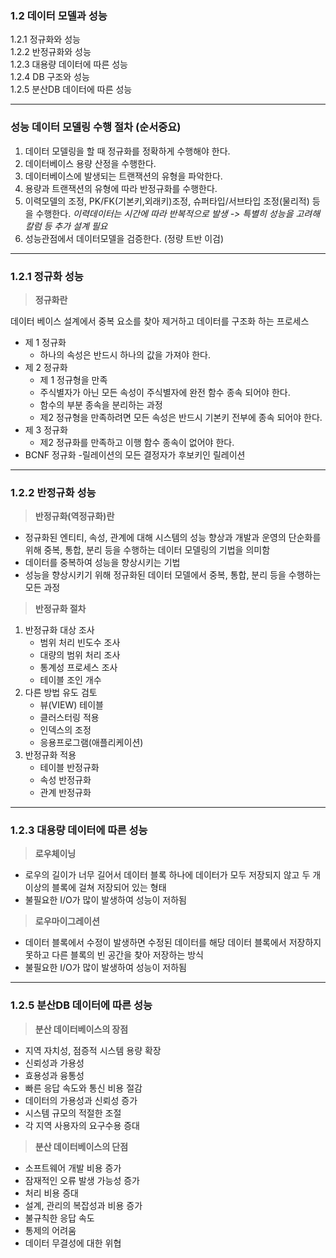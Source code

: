 ### 1.2 데이터 모델과 성능
1.2.1 정규화와 성능  
1.2.2 반정규화와 성능  
1.2.3 대용량 데이터에 따른 성능  
1.2.4 DB 구조와 성능  
1.2.5 분산DB 데이터에 따른 성능

---

### 성능 데이터 모델링 수행 절차 (**순서중요**)

1. 데이터 모델링을 할 때 정규화를 정확하게 수행해야 한다.
2. 데이터베이스 용량 산정을 수행한다.
3. 데이터베이스에 발생되는 트랜잭션의 유형을 파악한다.
4. 용량과 트랜잭션의 유형에 따라 반정규화를 수행한다.
5. 이력모델의 조정, PK/FK(기본키,외래키)조정, 슈퍼타입/서브타입 조정(물리적) 등을 수행한다.
*이력데이터는 시간에 따라 반복적으로 발생 -> 특별히 성능을 고려해 칼럼 등 추가 설계 필요*
6. 성능관점에서 데이터모델을 검증한다. (정량 트반 이검)

---

### 1.2.1 정규화 성능

> **정규화란**

데이터 베이스 설계에서 중복 요소를 찾아 제거하고 데이터를 구조화 하는 프로세스

- 제 1 정규화
	-  하나의 속성은 반드시 하나의 값을 가져야 한다.
- 제 2 정규화
	- 제 1 정규형을 만족
	- 주식별자가 아닌 모든 속성이 주식별자에 완전 함수 종속 되어야 한다.
	- 함수의 부분 종속을 분리하는 과정
	- 제2 정규형을 만족하려면 모든 속성은 반드시 기본키 전부에 종속 되어야 한다.
- 제 3 정규화
	- 제2 정규화를 만족하고 이행 함수 종속이 없어야 한다.
- BCNF 정규화
	-릴레이션의 모든 결정자가 후보키인 릴레이션

---

### 1.2.2 반정규화 성능

> **반정규화(역정규화)란**

-   정규화된 엔티티, 속성, 관계에 대해 시스템의 성능 향상과 개발과 운영의 단순화를 위해 중복, 통합, 분리 등을 수행하는 데이터 모델링의 기법을 의미함
-   데이터를 중복하여 성능을 향상시키는 기법
-   성능을 향상시키기 위해 정규화된 데이터 모델에서 중복, 통합, 분리 등을 수행하는 모든 과정

> **반정규화 절차**

 1. 반정규화 대상 조사
	-   범위 처리 빈도수 조사
	-   대량의 범위 처리 조사
	-   통계성 프로세스 조사
	-   테이블 조인 개수
2. 다른 방법 유도 검토
	-   뷰(VIEW) 테이블
	-   클러스터링 적용
	-   인덱스의 조정
	-   응용프로그램(애플리케이션)
3. 반정규화 적용
	-   테이블 반정규화
	-   속성 반정규화
	-   관계 반정규화

----------

### 1.2.3 대용량 데이터에 따른 성능  

> **로우체이닝**

-   로우의 길이가 너무 길어서 데이터 블록 하나에 데이터가 모두 저장되지 않고 두 개 이상의 블록에 걸쳐 저장되어 있는 형태
-   불필요한 I/O가 많이 발생하여 성능이 저하됨

> **로우마이그레이션**

-   데이터 블록에서 수정이 발생하면 수정된 데이터를 해당 데이터 블록에서 저장하지 못하고 다른 블록의 빈 공간을 찾아 저장하는 방식
-   불필요한 I/O가 많이 발생하여 성능이 저하됨

----------

### 1.2.5 분산DB 데이터에 따른 성능 

> **분산 데이터베이스의 장점**

-   지역 자치성, 점증적 시스템 용량 확장
-   신뢰성과 가용성
-   효용성과 융통성
-   빠른 응답 속도와 통신 비용 절감
-   데이터의 가용성과 신뢰성 증가
-   시스템 규모의 적절한 조절
-   각 지역 사용자의 요구수용 증대

> **분산 데이터베이스의 단점**

-   소프트웨어 개발 비용 증가
-   잠재적인 오류 발생 가능성 증가
-   처리 비용 증대
-   설계, 관리의 복잡성과 비용 증가
-   불규칙한 응답 속도
-   통제의 어려움
-   데이터 무결성에 대한 위협
